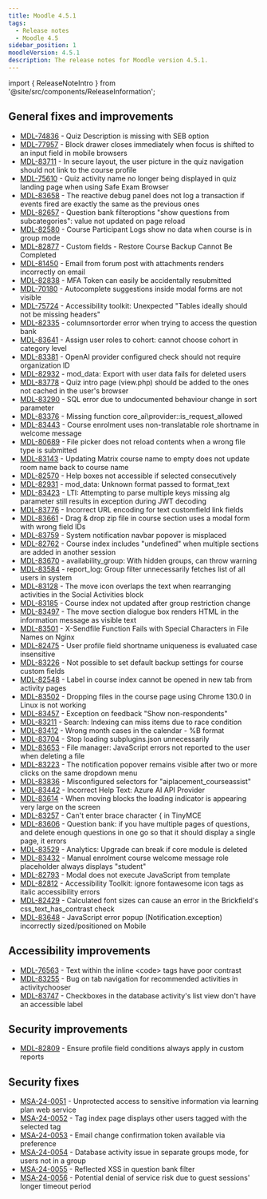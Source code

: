 ```yaml
---
title: Moodle 4.5.1
tags:
  - Release notes
  - Moodle 4.5
sidebar_position: 1
moodleVersion: 4.5.1
description: The release notes for Moodle version 4.5.1.
---
```


import { ReleaseNoteIntro } from '@site/src/components/ReleaseInformation';

<ReleaseNoteIntro releaseName={frontMatter.moodleVersion} />

## General fixes and improvements
<!-- cspell:disable -->
- [MDL-74836](https://moodle.atlassian.net/browse/MDL-74836) - Quiz Description is missing with SEB option
- [MDL-77957](https://moodle.atlassian.net/browse/MDL-77957) - Block drawer closes immediately when focus is shifted to an input field in mobile browsers
- [MDL-83711](https://moodle.atlassian.net/browse/MDL-83711) - In secure layout, the user picture in the quiz navigation should not link to the course profile
- [MDL-75610](https://moodle.atlassian.net/browse/MDL-75610) - Quiz activity name no longer being displayed in quiz landing page when using Safe Exam Browser
- [MDL-83658](https://moodle.atlassian.net/browse/MDL-83658) - The reactive debug panel does not log a transaction if events fired are exactly the same as the previous ones
- [MDL-82657](https://moodle.atlassian.net/browse/MDL-82657) - Question bank filteroptions "show questions from subcategories": value not updated on page reload
- [MDL-82580](https://moodle.atlassian.net/browse/MDL-82580) - Course Participant Logs show no data when course is in group mode
- [MDL-82877](https://moodle.atlassian.net/browse/MDL-82877) - Custom fields - Restore Course Backup Cannot Be Completed
- [MDL-81450](https://moodle.atlassian.net/browse/MDL-81450) - Email from forum post with attachments renders incorrectly on email
- [MDL-82838](https://moodle.atlassian.net/browse/MDL-82838) - MFA Token can easily be accidentally resubmitted
- [MDL-70180](https://moodle.atlassian.net/browse/MDL-70180) - Autocomplete suggestions inside modal forms are not visible
- [MDL-75724](https://moodle.atlassian.net/browse/MDL-75724) - Accessibility toolkit: Unexpected "Tables ideally should not be missing headers"
- [MDL-82335](https://moodle.atlassian.net/browse/MDL-82335) - columnsortorder error when trying to access the question bank
- [MDL-83641](https://moodle.atlassian.net/browse/MDL-83641) - Assign user roles to cohort: cannot choose cohort in category level
- [MDL-83381](https://moodle.atlassian.net/browse/MDL-83381) - OpenAI provider configured check should not require organization ID
- [MDL-82932](https://moodle.atlassian.net/browse/MDL-82932) - mod_data: Export with user data fails for deleted users
- [MDL-83778](https://moodle.atlassian.net/browse/MDL-83778) - Quiz intro page (view.php) should be added to the ones not cached in the user's browser
- [MDL-83290](https://moodle.atlassian.net/browse/MDL-83290) - SQL error due to undocumented behaviour change in sort parameter
- [MDL-83376](https://moodle.atlassian.net/browse/MDL-83376) - Missing function core_ai\provider::is_request_allowed
- [MDL-83443](https://moodle.atlassian.net/browse/MDL-83443) - Course enrolment uses non-translatable role shortname in welcome message
- [MDL-80689](https://moodle.atlassian.net/browse/MDL-80689) - File picker does not reload contents when a wrong file type is submitted
- [MDL-83143](https://moodle.atlassian.net/browse/MDL-83143) - Updating Matrix course name to empty does not update room name back to course name
- [MDL-82570](https://moodle.atlassian.net/browse/MDL-82570) - Help boxes not accessible if selected consecutively
- [MDL-82931](https://moodle.atlassian.net/browse/MDL-82931) - mod_data: Unknown format passed to format_text
- [MDL-83423](https://moodle.atlassian.net/browse/MDL-83423) - LTI: Attempting to parse multiple keys missing alg parameter still results in exception during JWT decoding
- [MDL-83776](https://moodle.atlassian.net/browse/MDL-83776) - Incorrect URL encoding for text customfield link fields
- [MDL-83661](https://moodle.atlassian.net/browse/MDL-83661) - Drag & drop zip file in course section uses a modal form with wrong field IDs
- [MDL-83759](https://moodle.atlassian.net/browse/MDL-83759) - System notification navbar popover is misplaced
- [MDL-82762](https://moodle.atlassian.net/browse/MDL-82762) - Course index includes "undefined" when multiple sections are added in another session
- [MDL-83670](https://moodle.atlassian.net/browse/MDL-83670) - availability_group: With hidden groups, can throw warning
- [MDL-83584](https://moodle.atlassian.net/browse/MDL-83584) - report_log: Group filter unnecessarily fetches list of all users in system
- [MDL-83128](https://moodle.atlassian.net/browse/MDL-83128) - The move icon overlaps the text when rearranging activities in the Social Activities block
- [MDL-83185](https://moodle.atlassian.net/browse/MDL-83185) - Course index not updated after group restriction change
- [MDL-83497](https://moodle.atlassian.net/browse/MDL-83497) - The move section dialogue box renders HTML in the information message as visible text
- [MDL-83501](https://moodle.atlassian.net/browse/MDL-83501) - X-Sendfile Function Fails with Special Characters in File Names on Nginx
- [MDL-82475](https://moodle.atlassian.net/browse/MDL-82475) - User profile field shortname uniqueness is evaluated case insensitive
- [MDL-83226](https://moodle.atlassian.net/browse/MDL-83226) - Not possible to set default backup settings for course custom fields
- [MDL-82548](https://moodle.atlassian.net/browse/MDL-82548) - Label in course index cannot be opened in new tab from activity pages
- [MDL-83502](https://moodle.atlassian.net/browse/MDL-83502) - Dropping files in the course page using Chrome 130.0 in Linux is not working
- [MDL-83457](https://moodle.atlassian.net/browse/MDL-83457) - Exception on feedback "Show non-respondents"
- [MDL-83211](https://moodle.atlassian.net/browse/MDL-83211) - Search: Indexing can miss items due to race condition
- [MDL-83412](https://moodle.atlassian.net/browse/MDL-83412) - Wrong month cases in the calendar - %B format
- [MDL-83704](https://moodle.atlassian.net/browse/MDL-83704) - Stop loading subplugins.json unnecessarily
- [MDL-83653](https://moodle.atlassian.net/browse/MDL-83653) - File manager: JavaScript errors not reported to the user when deleting a file
- [MDL-83223](https://moodle.atlassian.net/browse/MDL-83223) - The notification popover remains visible after two or more clicks on the same dropdown menu
- [MDL-83836](https://moodle.atlassian.net/browse/MDL-83836) - Misconfigured selectors for "aiplacement_courseassist"
- [MDL-83442](https://moodle.atlassian.net/browse/MDL-83442) - Incorrect Help Text: Azure AI API Provider
- [MDL-83614](https://moodle.atlassian.net/browse/MDL-83614) - When moving blocks the loading indicator is appearing very large on the screen
- [MDL-83257](https://moodle.atlassian.net/browse/MDL-83257) - Can't enter brace character &#123; in TinyMCE
- [MDL-83606](https://moodle.atlassian.net/browse/MDL-83606) - Question bank: if you have multiple pages of questions, and delete enough questions in one go so that it should display a single page, it errors
- [MDL-83529](https://moodle.atlassian.net/browse/MDL-83529) - Analytics: Upgrade can break if core module is deleted
- [MDL-83432](https://moodle.atlassian.net/browse/MDL-83432) - Manual enrolment course welcome message role placeholder always displays "student"
- [MDL-82793](https://moodle.atlassian.net/browse/MDL-82793) - Modal does not execute JavaScript from template
- [MDL-82812](https://moodle.atlassian.net/browse/MDL-82812) - Accessibility Toolkit: ignore fontawesome icon tags as italic accessibility errors
- [MDL-82429](https://moodle.atlassian.net/browse/MDL-82429) - Calculated font sizes can cause an error in the Brickfield's css_text_has_contrast check
- [MDL-83648](https://moodle.atlassian.net/browse/MDL-83648) - JavaScript error popup (Notification.exception) incorrectly sized/positioned on Mobile
<!-- cspell:enable -->

## Accessibility improvements
<!-- cspell:disable -->
- [MDL-76563](https://moodle.atlassian.net/browse/MDL-76563) - Text within the inline &lt;code&gt; tags have poor contrast
- [MDL-83255](https://moodle.atlassian.net/browse/MDL-83255) - Bug on tab navigation for recommended activities in activitychooser
- [MDL-83747](https://moodle.atlassian.net/browse/MDL-83747) - Checkboxes in the database activity's list view don't have an accessible label
<!-- cspell:enable -->

## Security improvements
<!-- cspell:disable -->
- [MDL-82809](https://moodle.atlassian.net/browse/MDL-82809) - Ensure profile field conditions always apply in custom reports
<!-- cspell:enable -->

## Security fixes
<!-- cspell:disable -->
- [MSA-24-0051](https://moodle.org/mod/forum/discuss.php?d=464554) - Unprotected access to sensitive information via learning plan web service
- [MSA-24-0052](https://moodle.org/mod/forum/discuss.php?d=464555) - Tag index page displays other users tagged with the selected tag
- [MSA-24-0053](https://moodle.org/mod/forum/discuss.php?d=464556) - Email change confirmation token available via preference
- [MSA-24-0054](https://moodle.org/mod/forum/discuss.php?d=464557) - Database activity issue in separate groups mode, for users not in a group
- [MSA-24-0055](https://moodle.org/mod/forum/discuss.php?d=464558) - Reflected XSS in question bank filter
- [MSA-24-0056](https://moodle.org/mod/forum/discuss.php?d=464559) - Potential denial of service risk due to guest sessions' longer timeout period
<!-- cspell:enable -->
